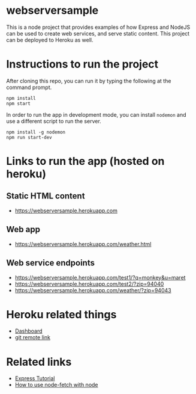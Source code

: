 # webserversample
This is a node project that provides examples of how Express and NodeJS can be
used to create web services, and serve static content. This project can be
deployed to Heroku as well.

# Instructions to run the project
After cloning this repo, you can run it by typing the following at the command
prompt.
```
npm install
npm start
```

In order to run the app in development mode, you can install `nodemon` and use
a different script to run the server. 

```
npm install -g nodemon
npm run start-dev
```

# Links to run the app (hosted on heroku)
## Static HTML content
- https://webserversample.herokuapp.com

## Web app
- https://webserversample.herokuapp.com/weather.html

## Web service endpoints
- https://webserversample.herokuapp.com/test1/?q=monkey&u=maret
- https://webserversample.herokuapp.com/test2/?zip=94040
- https://webserversample.herokuapp.com/weather/?zip=94043


# Heroku related things
- [Dashboard](https://dashboard.heroku.com/apps/webserversample/settings)
- [git remote link](https://git.heroku.com/webserversample.git)

# Related links
- [Express Tutorial](https://scotch.io/tutorials/use-expressjs-to-get-url-and-post-parameters)
- [How to use node-fetch with node](https://blogs.missouristate.edu/cio/2016/01/14/fetching-data-over-http-with-nodejs-using-node-fetch/)